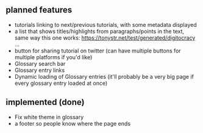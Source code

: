
## planned features

*   tutorials linking to next/previous tutorials, with some metadata displayed
*   a list that shows titles/highlights from paragraphs/points in the text, same way this one works: https://tonystr.net/test/generated/digitocracy …
*   button for sharing tutorial on twitter (can have multiple buttons for multiple platforms if you'd like)
*   Glossary search bar
*   Glossary entry links
*   Dynamic loading of Glossary entries (it'll probably be a very big page if every glossary entry loaded at once)


## implemented (done)

*   Fix white theme in glossary
*   a footer so people know where the page ends
